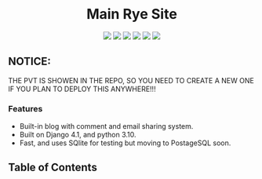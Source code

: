 <h1 align="center" style="margin-top: 0px;">Main Rye Site</h1>

<div align="center">
<img src="https://img.shields.io/liberapay/patrons/RyeFlush.svg?logo=liberapay"> <img src="https://img.shields.io/github/pipenv/locked/python-version/Roflush/mainryesite?style=plastic"> <img src="https://img.shields.io/github/pipenv/locked/dependency-version/Roflush/mainryesite/django?style=plastic"> <img src="https://img.shields.io/keybase/xlm/ryedev?style=plastic"> <img src="https://img.shields.io/keybase/btc/ryedev?style=plastic"> <img src="https://img.shields.io/keybase/zec/ryedev">
</div>

## NOTICE: 
THE PVT IS SHOWEN IN THE REPO, SO YOU NEED TO CREATE A NEW ONE IF YOU PLAN TO DEPLOY THIS ANYWHERE!!!


### Features
- Built-in blog with comment and email sharing system.
- Built on Django 4.1, and python 3.10.
- Fast, and uses SQlite for testing but moving to PostageSQL soon.

## Table of Contents
